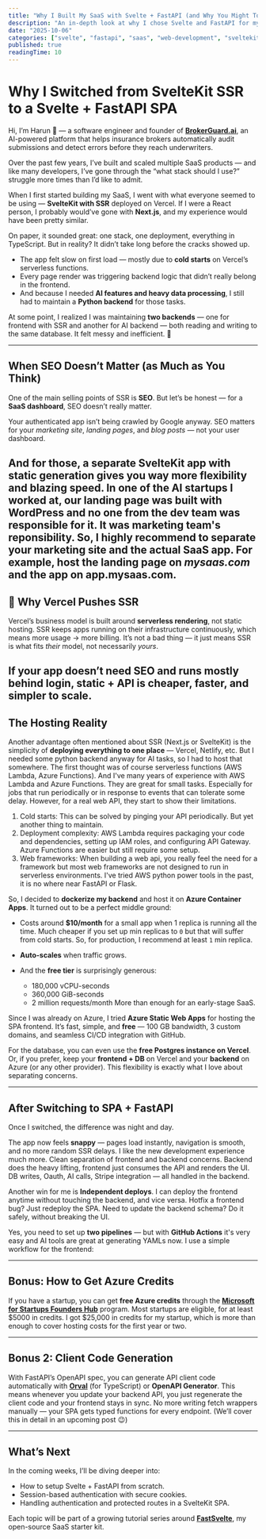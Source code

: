 ```yaml
---
title: "Why I Built My SaaS with Svelte + FastAPI (and Why You Might Too)"
description: "An in-depth look at why I chose Svelte and FastAPI for my SaaS application, including the benefits and trade-offs of this modern tech stack."
date: "2025-10-06"
categories: ["svelte", "fastapi", "saas", "web-development", "sveltekit"]
published: true
readingTime: 10
---
```


# Why I Switched from SvelteKit SSR to a Svelte + FastAPI SPA

Hi, I’m Harun 👋 — a software engineer and founder of [**BrokerGuard.ai**](https://brokerguard.ai), an AI-powered platform that helps insurance brokers automatically audit submissions and detect errors before they reach underwriters.

Over the past few years, I’ve built and scaled multiple SaaS products — and like many developers, I’ve gone through the “what stack should I use?” struggle more times than I’d like to admit.

When I first started building my SaaS, I went with what everyone seemed to be using — **SvelteKit with SSR** deployed on Vercel.
If I were a React person, I probably would’ve gone with **Next.js**, and my experience would have been pretty similar.

On paper, it sounded great: one stack, one deployment, everything in TypeScript.
But in reality? It didn’t take long before the cracks showed up.

* The app felt slow on first load — mostly due to **cold starts** on Vercel’s serverless functions.
* Every page render was triggering backend logic that didn’t really belong in the frontend.
* And because I needed **AI features and heavy data processing**, I still had to maintain a **Python backend** for those tasks.

At some point, I realized I was maintaining **two backends** — one for frontend with SSR and another for AI backend — both reading and writing to the same database.
It felt messy and inefficient. 🥴

---

## When SEO Doesn’t Matter (as Much as You Think)

One of the main selling points of SSR is **SEO**.
But let’s be honest — for a **SaaS dashboard**, SEO doesn’t really matter.

Your authenticated app isn’t being crawled by Google anyway.
SEO matters for your *marketing site*, *landing pages*, and *blog posts* — not your user dashboard.

And for those, a **separate SvelteKit app** with **static generation** gives you way more flexibility and blazing speed.
In one of the AI startups I worked at, our landing page was built with **WordPress** and no one from the dev team was responsible for it. It was marketing team's reponsibility. So, I highly recommend to separate your marketing site and the actual SaaS app. For example, host the landing page on *mysaas.com* and the app on app.mysaas.com. 
---

## 🧩 Why Vercel Pushes SSR

Vercel’s business model is built around **serverless rendering**, not static hosting.
SSR keeps apps running on their infrastructure continuously, which means more usage → more billing.
It’s not a bad thing — it just means SSR is what fits *their* model, not necessarily *yours*.

If your app doesn’t need SEO and runs mostly behind login, **static + API** is cheaper, faster, and simpler to scale.
---

## The Hosting Reality

Another advantage often mentioned about SSR (Next.js or SvelteKit) is the simplicity of **deploying everything to one place** — Vercel, Netlify, etc. But I needed some python backend anyway for AI tasks, so I had to host that somewhere. The first thought was of course serverless functions (AWS Lambda, Azure Functions). And I've many years of experience with AWS Lambda and Azure Functions. They are great for small tasks. Especially for jobs that run periodically or in response to events that can tolerate some delay. However, for a real web API, they start to show their limitations. 

1. Cold starts: This can be solved by pinging your API periodically. But yet another thing to maintain.
2. Deployment complexity: AWS Lambda requires packaging your code and dependencies, setting up IAM roles, and configuring API Gateway. Azure Functions are easier but still require some setup.
3. Web frameworks: When building a web api, you really feel the need for a framework but most web frameworks are not designed to run in serverless environments. I've tried AWS python power tools in the past, it is no where near FastAPI or Flask.

So, I decided to **dockerize my backend** and host it on **Azure Container Apps**. It turned out to be a perfect middle ground:

* Costs around **$10/month** for a small app when 1 replica is running all the time. Much cheaper if you set up min replicas to `0` but that will suffer from cold starts. So, for production, I recommend at least `1` min replica.
* **Auto-scales** when traffic grows.
* And the **free tier** is surprisingly generous:

  * 180,000 vCPU-seconds
  * 360,000 GiB-seconds
  * 2 million requests/month
    More than enough for an early-stage SaaS.

Since I was already on Azure, I tried **Azure Static Web Apps** for hosting the SPA frontend.
It’s fast, simple, and **free** — 100 GB bandwidth, 3 custom domains, and seamless CI/CD integration with GitHub.

For the database, you can even use the **free Postgres instance on Vercel**.
Or, if you prefer, keep your **frontend + DB** on Vercel and your **backend** on Azure (or any other provider).
This flexibility is exactly what I love about separating concerns.

---

## After Switching to SPA + FastAPI

Once I switched, the difference was night and day.

The app now feels **snappy** — pages load instantly, navigation is smooth, and no more random SSR delays. I like the new development experience much more. Clean separation of frontend and backend concerns. Backend does the heavy lifting, frontend just consumes the API and renders the UI. DB writes, Oauth, AI calls, Stripe integration — all handled in the backend.

Another win for me is **Independent deploys**. I can deploy the frontend anytime without touching the backend, and vice versa.
Hotfix a frontend bug? Just redeploy the SPA.
Need to update the backend schema? Do it safely, without breaking the UI.

Yes, you need to set up **two pipelines** — but with **GitHub Actions** it's very easy and AI tools are great at generating YAMLs now. I use a simple workflow for the frontend:

---

## Bonus: How to Get Azure Credits

If you have a startup, you can get **free Azure credits** through the **[Microsoft for Startups Founders Hub](https://www.microsoft.com/startups)** program. Most startups are eligible, for at least $5000 in credits. I got $25,000 in credits for my startup, which is more than enough to cover hosting costs for the first year or two.

---


## Bonus 2: Client Code Generation

With FastAPI’s OpenAPI spec, you can generate API client code automatically with **[Orval](https://orval.dev)** (for TypeScript) or **OpenAPI Generator**. This means whenever you update your backend API, you just regenerate the client code and your frontend stays in sync.
No more writing fetch wrappers manually — your SPA gets typed functions for every endpoint.
(We’ll cover this in detail in an upcoming post 😉)

---

## What’s Next

In the coming weeks, I’ll be diving deeper into:

* How to setup Svelte + FastAPI from scratch.
* Session-based authentication with secure cookies.
* Handling authentication and protected routes in a SvelteKit SPA.

Each topic will be part of a growing tutorial series around **[FastSvelte](https://fastsvelte.dev/)**, my open-source SaaS starter kit.

